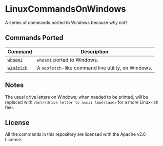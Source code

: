 # LinuxCommandsOnWindows
A series of commands ported to Windows because why not?

## Commands Ported

| Command                                                                                                | Description                                         |
| ------------------------------------------------------------------------------------------------------ | --------------------------------------------------- |
| [`whoami`](https://github.com/LinuxCommandsForWindows/LinuxCommandsOnWindows/tree/main/src/whoami)     | `whoami` ported to Windows.                         |
| [`winfetch`](https://github.com/LinuxCommandsForWindows/LinuxCommandsOnWindows/tree/main/src/winfetch) | A `neofetch`-like command line utility, on Windows. |

## Notes

The usual drive letters on Windows, when needed to be printed, will be replaced with `/mnt/<drive letter to ascii lowercase>` for a more Linux-ish feel.

## License

All the commands in this repository are licensed with the Apache v2.0 License.
